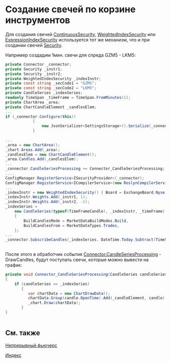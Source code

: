# Создание свечей по корзине инструментов

Для создания свечей [ContinuousSecurity](xref:StockSharp.Algo.ContinuousSecurity), [WeightedIndexSecurity](xref:StockSharp.Algo.WeightedIndexSecurity) или [ExpressionIndexSecurity](xref:StockSharp.Algo.Expressions.ExpressionIndexSecurity) используется тот же механизм, что и при создании свечей [Security](xref:StockSharp.BusinessEntities.Security).

Например создадим 1мин. свечи для спреда GZM5 \- LKM5:

```cs
private Connector _connector;
private Security _instr1;
private Security _instr2;
private WeightedIndexSecurity _indexInstr;
private const string _secCode1 = "GZM5";
private const string _secCode2 = "LKM5";
private CandleSeries _indexSeries;
readonly TimeSpan _timeFrame = TimeSpan.FromMinutes(1);
private ChartArea _area;
private ChartCandleElement _candlesElem;
...
if (_connector.Configure(this))
			{
				new JsonSerializer<SettingsStorage>().Serialize(_connector.Save(), _connectorFile);
			}
			
...
_area = new ChartArea();
_chart.Areas.Add(_area);
_candlesElem = new ChartCandleElement();
_area.Candles.Add(_candlesElem);
...
_connector.CandleSeriesProcessing += Connector_CandleSeriesProcessing;
....
ConfigManager.RegisterService<ISecurityProvider>(_connector);
ConfigManager.RegisterService<ICompilerService>(new RoslynCompilerService());
...
_indexInstr = new WeightedIndexSecurity() { Board = ExchangeBoard.Nyse, Id = "IndexInstr" };
_indexInstr.Weights.Add(_instr1, 1);
_indexInstr.Weights.Add(_instr2, -1);
_indexSeries =
	new CandleSeries(typeof(TimeFrameCandle), _indexInstr, _timeFrame)
	{
		BuildCandlesMode = MarketDataBuildModes.Build,
		BuildCandlesFrom = MarketDataTypes.Trades,
	};
...
_connector.SubscribeCandles(_indexSeries, DateTime.Today.Subtract(TimeSpan.FromDays(30)), DateTime.Now);			
		
```

После этого в обработчик события [Connector.CandleSeriesProcessing](xref:StockSharp.Algo.Connector.CandleSeriesProcessing) \- DrawCandles, будут поступать свечи, которые можно вывести на график:

```cs
private void Connector_CandleSeriesProcessing(CandleSeries candleSeries, Candle candle)
{
    if (candleSeries == _indexSeries) 
       {
          var chartData = new ChartDrawData();
          chartData.Group(candle.OpenTime).Add(_candleElement, candle);
          _chart.Draw(chartData);
       }
}
		
```

## См. также

[Непрерывный фьючерс](../instruments/continuous_futures.md)

[Индекс](../instruments/index.md)
